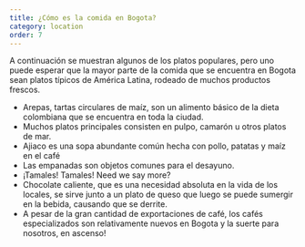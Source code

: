 ```yaml
---
title: ¿Cómo es la comida en Bogota?
category: location
order: 7
---
```


A continuación se muestran algunos de los platos populares, pero uno puede esperar que la mayor parte de la comida que se encuentra en Bogota sean platos típicos de América Latina, rodeado de muchos productos frescos.

- Arepas, tartas circulares de maíz, son un alimento básico de la dieta colombiana que se encuentra en toda la ciudad.
- Muchos platos principales consisten en pulpo, camarón u otros platos de mar.
- Ajiaco es una sopa abundante común hecha con pollo, patatas y maíz en el café
- Las empanadas son objetos comunes para el desayuno.
- ¡Tamales! Tamales! Need we say more?
- Chocolate caliente, que es una necesidad absoluta en la vida de los locales, se sirve junto a un plato de queso que luego se puede sumergir en la bebida, causando que se derrite.
- A pesar de la gran cantidad de exportaciones de café, los cafés especializados son relativamente nuevos en Bogota y la suerte para nosotros, en ascenso!
